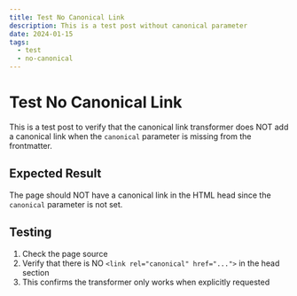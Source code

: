 ```yaml
---
title: Test No Canonical Link
description: This is a test post without canonical parameter
date: 2024-01-15
tags:
  - test
  - no-canonical
---
```


# Test No Canonical Link

This is a test post to verify that the canonical link transformer does NOT add a canonical link when the `canonical` parameter is missing from the frontmatter.

## Expected Result

The page should NOT have a canonical link in the HTML head since the `canonical` parameter is not set.

## Testing

1. Check the page source
2. Verify that there is NO `<link rel="canonical" href="...">` in the head section
3. This confirms the transformer only works when explicitly requested
